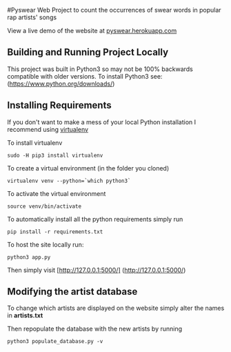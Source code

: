 #Pyswear
Web Project to count the occurrences of swear words in popular rap artists' songs

View a live demo of the website at [pyswear.herokuapp.com](pyswear.herokuapp.com)

## Building and Running Project Locally
This project was built in Python3 so may not be 100% backwards compatible with older versions. To install Python3 see: (https://www.python.org/downloads/)

## Installing Requirements
If you don't want to make a mess of your local Python installation I recommend
using [virtualenv](http://docs.python-guide.org/en/latest/dev/virtualenvs/)

To install virtualenv

    sudo -H pip3 install virtualenv

To create a virtual environment (in the folder you cloned)

    virtualenv venv --python=`which python3`

To activate the virtual environment

    source venv/bin/activate

To automatically install all the python requirements simply run

    pip install -r requirements.txt

To host the site locally run:

    python3 app.py

Then simply visit [http://127.0.0.1:5000/] (http://127.0.0.1:5000/)


## Modifying the artist database

To change which artists are displayed on the website simply alter the names in
**artists.txt**

Then repopulate the database with the new artists by running

    python3 populate_database.py -v
